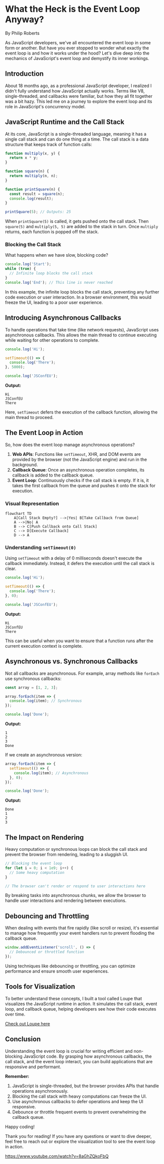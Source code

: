 # What the Heck is the Event Loop Anyway?

By Philip Roberts

As JavaScript developers, we've all encountered the event loop in some form or another. But have you ever stopped to wonder what exactly the event loop is and how it works under the hood? Let's dive deep into the mechanics of JavaScript's event loop and demystify its inner workings.

## Introduction

About 18 months ago, as a professional JavaScript developer, I realized I didn't fully understand how JavaScript actually works. Terms like V8, single-threaded, and callbacks were familiar, but how they all fit together was a bit hazy. This led me on a journey to explore the event loop and its role in JavaScript's concurrency model.

## JavaScript Runtime and the Call Stack

At its core, JavaScript is a single-threaded language, meaning it has a single call stack and can do one thing at a time. The call stack is a data structure that keeps track of function calls:

```javascript
function multiply(x, y) {
  return x * y;
}

function square(n) {
  return multiply(n, n);
}

function printSquare(n) {
  const result = square(n);
  console.log(result);
}

printSquare(5); // Outputs: 25
```

When `printSquare(5)` is called, it gets pushed onto the call stack. Then `square(5)` and `multiply(5, 5)` are added to the stack in turn. Once `multiply` returns, each function is popped off the stack.

### Blocking the Call Stack

What happens when we have slow, blocking code?

```javascript
console.log('Start');
while (true) {
  // Infinite loop blocks the call stack
}
console.log('End'); // This line is never reached
```

In this example, the infinite loop blocks the call stack, preventing any further code execution or user interaction. In a browser environment, this would freeze the UI, leading to a poor user experience.

## Introducing Asynchronous Callbacks

To handle operations that take time (like network requests), JavaScript uses asynchronous callbacks. This allows the main thread to continue executing while waiting for other operations to complete.

```javascript
console.log('Hi');

setTimeout(() => {
  console.log('There');
}, 5000);

console.log('JSConfEU');
```

**Output:**

```
Hi
JSConfEU
There
```

Here, `setTimeout` defers the execution of the callback function, allowing the main thread to proceed.

## The Event Loop in Action

So, how does the event loop manage asynchronous operations?

1. **Web APIs**: Functions like `setTimeout`, XHR, and DOM events are provided by the browser (not the JavaScript engine) and run in the background.
2. **Callback Queue**: Once an asynchronous operation completes, its callback is added to the callback queue.
3. **Event Loop**: Continuously checks if the call stack is empty. If it is, it takes the first callback from the queue and pushes it onto the stack for execution.

### Visual Representation

```mermaid
flowchart TD
    A[Call Stack Empty?] -->|Yes| B[Take Callback from Queue]
    A -->|No| A
    B --> C[Push Callback onto Call Stack]
    C --> D[Execute Callback]
    D --> A
```

### Understanding `setTimeout(0)`

Using `setTimeout` with a delay of 0 milliseconds doesn't execute the callback immediately. Instead, it defers the execution until the call stack is clear.

```javascript
console.log('Hi');

setTimeout(() => {
  console.log('There');
}, 0);

console.log('JSConfEU');
```

**Output:**

```
Hi
JSConfEU
There
```

This can be useful when you want to ensure that a function runs after the current execution context is complete.

## Asynchronous vs. Synchronous Callbacks

Not all callbacks are asynchronous. For example, array methods like `forEach` use synchronous callbacks:

```javascript
const array = [1, 2, 3];

array.forEach(item => {
  console.log(item); // Synchronous
});

console.log('Done');
```

**Output:**

```
1
2
3
Done
```

If we create an asynchronous version:

```javascript
array.forEach(item => {
  setTimeout(() => {
    console.log(item); // Asynchronous
  }, 0);
});

console.log('Done');
```

**Output:**

```
Done
1
2
3
```

## The Impact on Rendering

Heavy computation or synchronous loops can block the call stack and prevent the browser from rendering, leading to a sluggish UI.

```javascript
// Blocking the event loop
for (let i = 0; i < 1e9; i++) {
  // Some heavy computation
}

// The browser can't render or respond to user interactions here
```

By breaking tasks into asynchronous chunks, we allow the browser to handle user interactions and rendering between executions.

## Debouncing and Throttling

When dealing with events that fire rapidly (like scroll or resize), it's essential to manage how frequently your event handlers run to prevent flooding the callback queue.

```javascript
window.addEventListener('scroll', () => {
  // Debounced or throttled function
});
```

Using techniques like debouncing or throttling, you can optimize performance and ensure smooth user experiences.

## Tools for Visualization

To better understand these concepts, I built a tool called Loupe that visualizes the JavaScript runtime in action. It simulates the call stack, event loop, and callback queue, helping developers see how their code executes over time.

[Check out Loupe here](https://latentflip.com/loupe/)

## Conclusion

Understanding the event loop is crucial for writing efficient and non-blocking JavaScript code. By grasping how asynchronous callbacks, the call stack, and the event loop interact, you can build applications that are responsive and performant.

**Remember:**

1. JavaScript is single-threaded, but the browser provides APIs that handle operations asynchronously.
2. Blocking the call stack with heavy computations can freeze the UI.
3. Use asynchronous callbacks to defer operations and keep the UI responsive.
4. Debounce or throttle frequent events to prevent overwhelming the callback queue.

Happy coding!

Thank you for reading! If you have any questions or want to dive deeper, feel free to reach out or explore the visualization tool to see the event loop in action.



https://www.youtube.com/watch?v=8aGhZQkoFbQ
